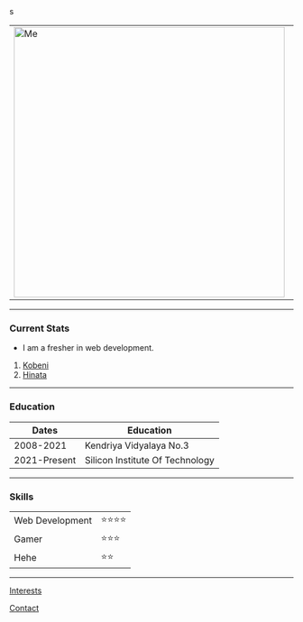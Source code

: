 <!DOCTYPE html>
<html lang="en" dir="ltr">

<head>
  <meta charset="utf-8">
  <title>Samir's Personal Website</title>s
</head>

<body>
  <table cellspacing="20">
    <tr>
      <td><img src="https://assets.bwbx.io/images/users/iqjWHBFdfxIU/ihyTH.Xq6emk/v1/1200x800.jpg" width="480" alt="Me" /></td>
      <td>
        <h1>Samir Mahapatra</h1>
        <p>
          <strong>
            <a href="https://www.google.com/">My Name Is Samir hehe.</a>
          </strong>
        </p>
        <p><em>I am on a journey to be a web developer.</em></p>
      </td>
    </tr>
  </table>
  <hr size="5" noshade>
  <h3>Current Stats</h3>
  <ul>
    <li>I am a fresher in web development.</li>
  </ul>
  <ol>
    <li><a href="https://chainsaw-man.fandom.com/wiki/Kobeni_Higashiyama" target="_blank">Kobeni</a></li>
    <li><a href="https://naruto.fandom.com/wiki/Hinata_Hy%C5%ABga" target="_blank">Hinata</a></li>
  </ol>
  <hr size="3" noshade>
  <h3><strong>Education</strong></h3>
  <table cellspacing="10">
    <thead>
      <th>Dates</th>
      <th>Education</th>
    </thead>
    <tr>
      <td>2008-2021</td>
      <td>Kendriya Vidyalaya No.3</td>
    </tr>
    <tr>
      <td>2021-Present</td>
      <td>Silicon Institute Of Technology</td>
    </tr>
  </table>
  <hr size="3" noshade>
  <h3>Skills</h3>
  <table cellspacing="5">
    <tr>
      <td>Web Development</td>
      <td>⭐⭐⭐⭐</td>
    </tr>
    <tr>
      <td>Gamer</td>
      <td>⭐⭐⭐</td>
    </tr>
    <tr>
      <td>Hehe</td>
      <td>⭐⭐</td>
    </tr>
  </table>
  <hr>
  <p><a href="Interests.html">Interests</a></p>
  <p><a href="contact.html">Contact</a></p>
</body>

</html>

